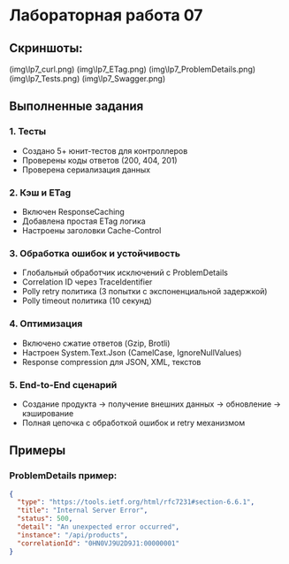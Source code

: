 # Лабораторная работа 07

## Скриншоты:

  (img\lp7_curl.png)
  (img\lp7_ETag.png)
  (img\lp7_ProblemDetails.png)
  (img\lp7_Tests.png)
  (img\lp7_Swagger.png)

## Выполненные задания

### 1. Тесты
- Создано 5+ юнит-тестов для контроллеров
- Проверены коды ответов (200, 404, 201)
- Проверена сериализация данных

### 2. Кэш и ETag
- Включен ResponseCaching
- Добавлена простая ETag логика
- Настроены заголовки Cache-Control

### 3. Обработка ошибок и устойчивость
- Глобальный обработчик исключений с ProblemDetails
- Correlation ID через TraceIdentifier
- Polly retry политика (3 попытки с экспоненциальной задержкой)
- Polly timeout политика (10 секунд)

### 4. Оптимизация
- Включено сжатие ответов (Gzip, Brotli)
- Настроен System.Text.Json (CamelCase, IgnoreNullValues)
- Response compression для JSON, XML, текстов

### 5. End-to-End сценарий
- Создание продукта → получение внешних данных → обновление → кэширование
- Полная цепочка с обработкой ошибок и retry механизмом

## Примеры

### ProblemDetails пример:
```json
{
  "type": "https://tools.ietf.org/html/rfc7231#section-6.6.1",
  "title": "Internal Server Error",
  "status": 500,
  "detail": "An unexpected error occurred",
  "instance": "/api/products",
  "correlationId": "0HN0VJ9U2D9J1:00000001"
}
        